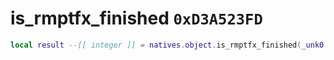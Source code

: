 # is_rmptfx_finished `0xD3A523FD`

```lua
local result --[[ integer ]] = natives.object.is_rmptfx_finished(_unk0 --[[ integer ]])
```